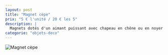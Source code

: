 ```yaml
---
layout: post
title: "Magnet cèpe"
prix: "5 € l'unité / 20 € les 5"
description: |
  Magnets dotés d'un aimant puissant avec chapeau en chêne ou en noyer et pied en peuplier.
categorie: "objets-deco"
---
```

![Magnet cèpe]({{site.baseurl}}img/posts/Magnets-cepes.jpg)
